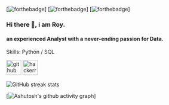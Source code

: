 [![forthebadge](https://forthebadge.com/images/badges/built-with-love.svg)] [![forthebadge](https://forthebadge.com/images/badges/powered-by-coffee.svg)] [![forthebadge](https://forthebadge.com/images/badges/made-with-python.svg)]


### Hi there 👋, i am **Roy.**
#### an experienced Analyst with a **never-ending** passion for Data.

Skills: Python / SQL 



[<img src='https://cdn.jsdelivr.net/npm/simple-icons@3.0.1/icons/github.svg' alt='github' height='40'>](https://github.com/roy1337)  [<img src='https://cdn.jsdelivr.net/npm/simple-icons@3.0.1/icons/hackerrank.svg' alt='hackerrank' height='40'>](royd1337)  


![GitHub streak stats](https://github-readme-streak-stats.herokuapp.com/?user=roy1337)  


[![Ashutosh's github activity graph](https://activity-graph.herokuapp.com/graph?username=roy1337&theme=react-dark)]


 

